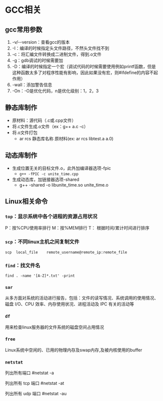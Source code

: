 # GCC相关

## gcc常用参数
1. -v/--version：查看gcc的版本
2. -I：编译的时候指定头文件路径，不然头文件找不到
3. -c：将汇编文件转换成二进制文件，得到.o文件
4. -g：gdb调试的时候需要加
5. -D：编译的时候指定一个宏（调试代码的时候需要使用例如printf函数，但是这种函数太多了对程序性能有影响，因此如果没有宏，则#ifdefine的内容不起作用）
6. -wall：添加警告信息
7. -On：-O是优化代码，n是优化级别：1，2，3

## 静态库制作
- 原材料：源代码（.c或.cpp文件）
- 将.c文件生成.o文件（ex：g++ a.c -c）
- 将.o文件打包
  - ar rcs 静态库名称 原材料(ex: ar rcs libtest.a a.0)


## 动态库制作

- 生成位置无关的目标文件.o，此外加编译器选项-fpic
  - `g++ -fPIC -c unite_time.cpp`
- 生成动态库，加链接器选项-shared
  - g++ -shared -o libunite_time.so unite_time.o


## Linux相关命令

### `top`：显示系统中各个进程的资源占用状况
P：按%CPU使用率排行
M：按%MEM排行
T： 根据时间/累计时间进行排序


### `scp`：不同linux主机之间复制文件
`scp  local_file    remote_username@remote_ip:remote_file `


### `find`：找文件名
`find . -name '[A-Z]*.txt' -print `

### `sar`

从多方面对系统的活动进行报告，包括：文件的读写情况、系统调用的使用情况、磁盘 I/O、CPU 效率、内存使用状况、进程活动及 IPC 有关的活动等

### `df`
用来检查linux服务器的文件系统的磁盘空间占用情况


### `free`
Linux系统中空闲的、已用的物理内存及swap内存,及被内核使用的buffer

### `netstat`

列出所有端口 #netstat -a

列出所有 tcp 端口 #netstat -at

列出所有 udp 端口 #netstat -au

